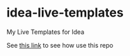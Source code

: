 # idea-live-templates
My Live Templates for Idea

See [this link](https://github.com/jamestalmage/install-live-templates) to see how use this repo
